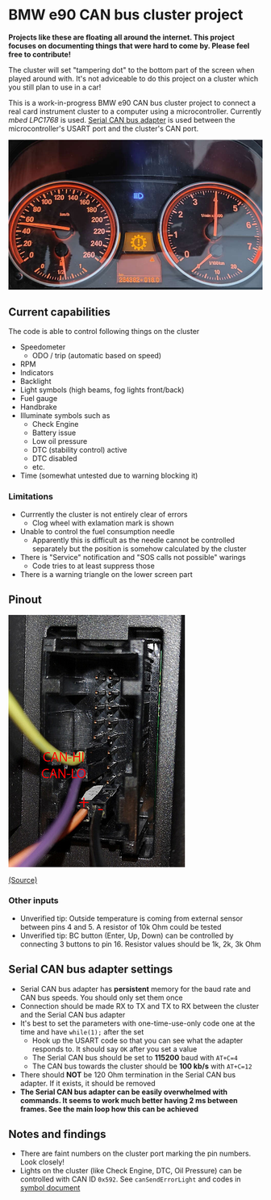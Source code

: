 # BMW e90 CAN bus cluster project

__Projects like these are floating all around the internet. This project focuses on documenting things that were hard to come by. Please feel free to contribute!__

The cluster will set "tampering dot" to the bottom part of the screen when played around with. It's not adviceable to do this project on a cluster which you still plan to use in a car!

This is a work-in-progress BMW e90 CAN bus cluster project to connect a real card instrument cluster to a computer using a microcontroller. Currently _mbed LPC1768_ is used. [Serial CAN bus adapter](https://docs.longan-labs.cc/1030001/) is used between the microcontroller's USART port and the cluster's CAN port.

![Highlight image](./media/highlight.jpg)

## Current capabilities

The code is able to control following things on the cluster

- Speedometer
    - ODO / trip (automatic based on speed)
- RPM
- Indicators
- Backlight
- Light symbols (high beams, fog lights front/back)
- Fuel gauge
- Handbrake
- Illuminate symbols such as
    -  Check Engine
    -  Battery issue
    -  Low oil pressure
    -  DTC (stability control) active
    -  DTC disabled
    -  etc.
- Time (somewhat untested due to warning blocking it)

### Limitations

- Currrently the cluster is not entirely clear of errors
    - Clog wheel with exlamation mark is shown
- Unable to control the fuel consumption needle
    - Apparently this is difficult as the needle cannot be controlled separately but the position is somehow calculated by the cluster
- There is "Service" notification and "SOS calls not possible" warings
    - Code tries to at least suppress those
- There is a warning triangle on the lower screen part

## Pinout

![Pinout](./external/pinout.jpeg)

[(Source)](https://forum.arduino.cc/t/controlling-bmw-e90-instrument-cluster/670728)

### Other inputs

- Unverified tip: Outside temperature is coming from external sensor between pins 4 and 5. A resistor of 10k Ohm could be tested
- Unverified tip: BC button (Enter, Up, Down) can be controlled by connecting 3 buttons to pin 16. Resistor values should be 1k, 2k, 3k Ohm

## Serial CAN bus adapter settings

- Serial CAN bus adapter has **persistent** memory for the baud rate and CAN bus speeds. You should only set them once
- Connection should be made RX to TX and TX to RX between the cluster and the Serial CAN bus adapter
- It's best to set the parameters with one-time-use-only code one at the time and have `while(1);` after the set
    - Hook up the USART code so that you can see what the adapter responds to. It should say `OK` after you set a value  
    - The Serial CAN bus should be set to __115200__ baud with `AT+C=4`
    - The CAN bus towards the cluster should be __100 kb/s__ with `AT+C=12`
- There should __NOT__ be 120 Ohm termination in the Serial CAN bus adapter. If it exists, it should be removed
- __The Serial CAN bus adapter can be easily overwhelmed with commands. It seems to work much better having 2 ms between frames. See the main loop how this can be achieved__

## Notes and findings

- There are faint numbers on the cluster port marking the pin numbers. Look closely!
- Lights on the cluster (like Check Engine, DTC, Oil Pressure) can be controlled with CAN ID `0x592`. See `canSendErrorLight` and codes in [symbol document](./external/E92%20checkcontrol%20symbols.pdf)
